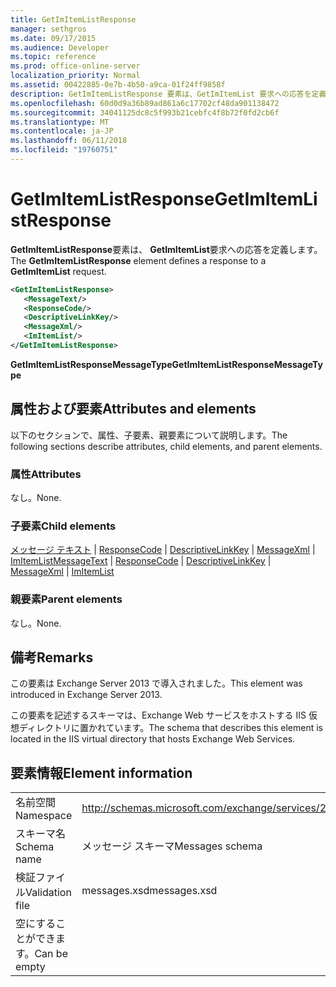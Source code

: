 ```yaml
---
title: GetImItemListResponse
manager: sethgros
ms.date: 09/17/2015
ms.audience: Developer
ms.topic: reference
ms.prod: office-online-server
localization_priority: Normal
ms.assetid: 00422885-0e7b-4b50-a9ca-01f24ff9858f
description: GetImItemListResponse 要素は、GetImItemList 要求への応答を定義します。
ms.openlocfilehash: 60d0d9a36b89ad861a6c17702cf48da901138472
ms.sourcegitcommit: 34041125dc8c5f993b21cebfc4f8b72f0fd2cb6f
ms.translationtype: MT
ms.contentlocale: ja-JP
ms.lasthandoff: 06/11/2018
ms.locfileid: "19760751"
---
```

# <a name="getimitemlistresponse"></a><span data-ttu-id="a2321-103">GetImItemListResponse</span><span class="sxs-lookup"><span data-stu-id="a2321-103">GetImItemListResponse</span></span>

<span data-ttu-id="a2321-104">**GetImItemListResponse**要素は、 **GetImItemList**要求への応答を定義します。</span><span class="sxs-lookup"><span data-stu-id="a2321-104">The **GetImItemListResponse** element defines a response to a **GetImItemList** request.</span></span> 
  
```XML
<GetImItemListResponse>
   <MessageText/>
   <ResponseCode/>
   <DescriptiveLinkKey/>
   <MessageXml/>
   <ImItemList/>
</GetImItemListResponse>
```

 <span data-ttu-id="a2321-105">**GetImItemListResponseMessageType**</span><span class="sxs-lookup"><span data-stu-id="a2321-105">**GetImItemListResponseMessageType**</span></span>
## <a name="attributes-and-elements"></a><span data-ttu-id="a2321-106">属性および要素</span><span class="sxs-lookup"><span data-stu-id="a2321-106">Attributes and elements</span></span>

<span data-ttu-id="a2321-107">以下のセクションで、属性、子要素、親要素について説明します。</span><span class="sxs-lookup"><span data-stu-id="a2321-107">The following sections describe attributes, child elements, and parent elements.</span></span>
  
### <a name="attributes"></a><span data-ttu-id="a2321-108">属性</span><span class="sxs-lookup"><span data-stu-id="a2321-108">Attributes</span></span>

<span data-ttu-id="a2321-109">なし。</span><span class="sxs-lookup"><span data-stu-id="a2321-109">None.</span></span>
  
### <a name="child-elements"></a><span data-ttu-id="a2321-110">子要素</span><span class="sxs-lookup"><span data-stu-id="a2321-110">Child elements</span></span>

<span data-ttu-id="a2321-111">[メッセージ テキスト](messagetext.md) | [ResponseCode](responsecode.md) | [DescriptiveLinkKey](descriptivelinkkey.md) | [MessageXml](messagexml.md) | [ImItemList](imitemlist.md)</span><span class="sxs-lookup"><span data-stu-id="a2321-111">[MessageText](messagetext.md) | [ResponseCode](responsecode.md) | [DescriptiveLinkKey](descriptivelinkkey.md) | [MessageXml](messagexml.md) | [ImItemList](imitemlist.md)</span></span>
  
### <a name="parent-elements"></a><span data-ttu-id="a2321-112">親要素</span><span class="sxs-lookup"><span data-stu-id="a2321-112">Parent elements</span></span>

<span data-ttu-id="a2321-113">なし。</span><span class="sxs-lookup"><span data-stu-id="a2321-113">None.</span></span>
  
## <a name="remarks"></a><span data-ttu-id="a2321-114">備考</span><span class="sxs-lookup"><span data-stu-id="a2321-114">Remarks</span></span>

<span data-ttu-id="a2321-115">この要素は Exchange Server 2013 で導入されました。</span><span class="sxs-lookup"><span data-stu-id="a2321-115">This element was introduced in Exchange Server 2013.</span></span>
  
<span data-ttu-id="a2321-116">この要素を記述するスキーマは、Exchange Web サービスをホストする IIS 仮想ディレクトリに置かれています。</span><span class="sxs-lookup"><span data-stu-id="a2321-116">The schema that describes this element is located in the IIS virtual directory that hosts Exchange Web Services.</span></span>
  
## <a name="element-information"></a><span data-ttu-id="a2321-117">要素情報</span><span class="sxs-lookup"><span data-stu-id="a2321-117">Element information</span></span>

|||
|:-----|:-----|
|<span data-ttu-id="a2321-118">名前空間</span><span class="sxs-lookup"><span data-stu-id="a2321-118">Namespace</span></span>  <br/> |http://schemas.microsoft.com/exchange/services/2006/messages  <br/> |
|<span data-ttu-id="a2321-119">スキーマ名</span><span class="sxs-lookup"><span data-stu-id="a2321-119">Schema name</span></span>  <br/> |<span data-ttu-id="a2321-120">メッセージ スキーマ</span><span class="sxs-lookup"><span data-stu-id="a2321-120">Messages schema</span></span>  <br/> |
|<span data-ttu-id="a2321-121">検証ファイル</span><span class="sxs-lookup"><span data-stu-id="a2321-121">Validation file</span></span>  <br/> |<span data-ttu-id="a2321-122">messages.xsd</span><span class="sxs-lookup"><span data-stu-id="a2321-122">messages.xsd</span></span>  <br/> |
|<span data-ttu-id="a2321-123">空にすることができます。</span><span class="sxs-lookup"><span data-stu-id="a2321-123">Can be empty</span></span>  <br/> ||
   


